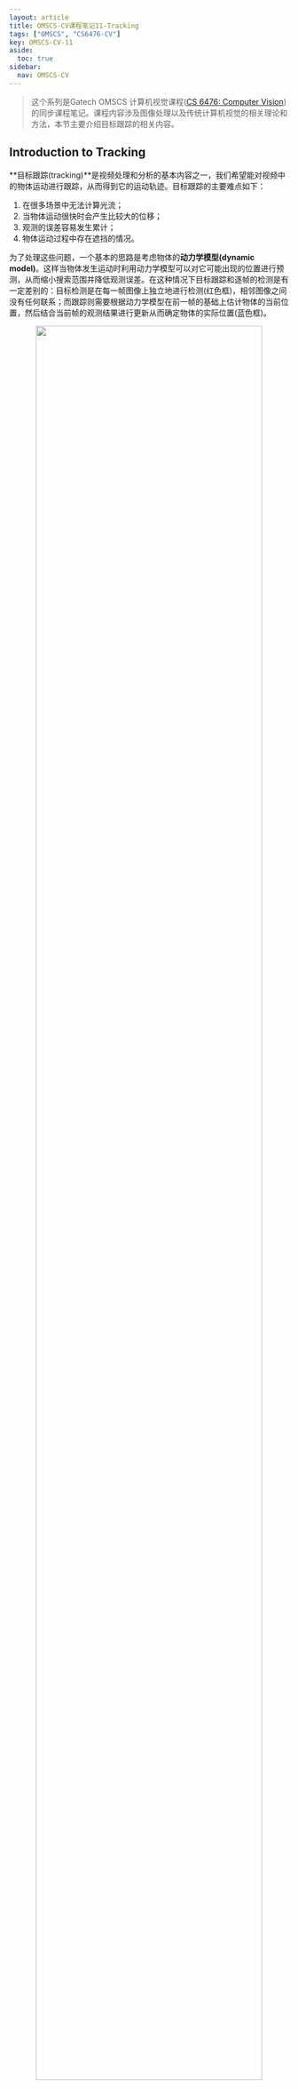 ```yaml
---
layout: article
title: OMSCS-CV课程笔记11-Tracking
tags: ["OMSCS", "CS6476-CV"]
key: OMSCS-CV-11
aside:
  toc: true
sidebar:
  nav: OMSCS-CV
---
```


> 这个系列是Gatech OMSCS 计算机视觉课程([CS 6476: Computer Vision](https://omscs.gatech.edu/cs-6476-computer-vision))的同步课程笔记。课程内容涉及图像处理以及传统计算机视觉的相关理论和方法，本节主要介绍目标跟踪的相关内容。
<!--more-->

## Introduction to Tracking

**目标跟踪(tracking)**是视频处理和分析的基本内容之一，我们希望能对视频中的物体运动进行跟踪，从而得到它的运动轨迹。目标跟踪的主要难点如下：

1. 在很多场景中无法计算光流；
2. 当物体运动很快时会产生比较大的位移；
3. 观测的误差容易发生累计；
4. 物体运动过程中存在遮挡的情况。

为了处理这些问题，一个基本的思路是考虑物体的**动力学模型(dynamic model)**。这样当物体发生运动时利用动力学模型可以对它可能出现的位置进行预测，从而缩小搜索范围并降低观测误差。在这种情况下目标跟踪和逐帧的检测是有一定差别的：目标检测是在每一帧图像上独立地进行检测(红色框)，相邻图像之间没有任何联系；而跟踪则需要根据动力学模型在前一帧的基础上估计物体的当前位置，然后结合当前帧的观测结果进行更新从而确定物体的实际位置(蓝色框)。

<div align=center>
<img src="https://i.imgur.com/GDDsNlQ.png" width="90%">
</div>

<div align=center>
<img src="https://i.imgur.com/lW0cqpC.png" width="90%">
</div>

因此，目标跟踪的目标是利用动力学模型来缩减搜索空间并结合观测结果来减小误差，进而得到光滑的物体运动轨迹。为了便于讨论我们这里对目标跟踪的场景进行一些限制：

1. 物体不会在场景中突然消失或是突然出现；
2. 相机的位置和姿态不会发生突变；
3. 物体和场景只会发生缓慢的运动。

## Parametric Models

### Tracking as Inference

当我们已知动力学模型的时候，目标跟踪可以建模成一个概率推断问题。假设系统的真实状态为$X$，观测到的状态为$Y$，在任意时刻$t$我们可以利用前一时刻的状态和动力学模型来计算系统的真实状态$X_t = f(X_{t-1})$。需要说明的是系统状态$X$往往是不可知的，因此它也被称为是隐状态(hidden state)。我们的目标是结合$t$时刻的观测来更新当前时刻的真实状态。从概率分布的角度上讲，这样的过程实际上就是利用先验概率(动力学模型)和似然函数(观测)来估计系统的后验概率(当前时刻真实状态)。

<div align=center>
<img src="https://i.imgur.com/cTZ5c3q.png" width="30%">
<img src="https://i.imgur.com/MZFyhof.png" width="61%">
</div>

因此，目标跟踪可以分为2步：

1. 利用过去时刻的观测值来估计系统当前状态，称为**预测(prediction)**；
2. 利用当前时刻的观测值来更新系统当前状态，称为**修正(correction)**。

预测和修正过程的数学形式为：

$$
P(X_t \vert Y_0 = y_0, \dots , Y_{t-1} = y_{t-1})
$$

$$
P(X_t \vert Y_0 = y_0, \dots , Y_{t-1} = y_{t-1}, Y_t = y_t)
$$

我们进一步对问题进行简化。假设动力学模型和观测模型满足一节马尔科夫性，系统当前时刻的状态仅与前一时刻有关而且任意时刻的观测仅与该时刻的系统状态有关：

$$
P(X_t \vert X_0, \dots, X_{t-1}) = P(X_t \vert X_{t-1})
$$

$$
P(Y_t \vert X_0, Y_0, \dots, X_{t-1}, Y_{t-1}, X_t) = P(Y_t \vert X_t)
$$

此时系统在时间上的演化可以用下图所示的概率图来表示：

<div align=center>
<img src="https://i.imgur.com/jBWnEiR.png" width="50%">
</div>

这样我们就可以通过迭代的方式来对系统状态进行估计。具体而言，预测过程可以表示为已知$P(X_{t-1} \vert y_0, \dots, y_{t-1})$条件下估计$P(X_t \vert y_0, \dots, y_{t-1})$：

$$
\begin{aligned}
P(X_t \vert y_0, \dots, y_{t-1}) &= \int P(X_t, X_{t-1} \vert y_0, \dots, y_{t-1}) d X_{t-1} \\
&= \int P(X_t \vert X_{t-1}, y_0, \dots, y_{t-1}) P(X_{t-1} \vert y_0, \dots, y_{t-1}) d X_{t-1} d X_{t-1} \\
&= \int P(X_t \vert X_{t-1}) P(X_{t-1} \vert y_0, \dots, y_{t-1}) d X_{t-1}
\end{aligned}
$$

类似地，修正的过程则是利用$P(X_t \vert y_0, \dots, y_{t-1})$和$y_t$来计算$P(X_t \vert y_0, \dots, y_t)$：

$$
\begin{aligned}
P(X_t \vert y_0, \dots, y_t) &= \frac{P(y_t \vert X_t, y_0, \dots, y_{t-1}) P(X_t \vert y_0, \dots, y_{t-1})}{P(y_t \vert y_0, \dots, y_{t-1})} \\
&= \frac{P(y_t \vert X_t) P(X_t \vert y_0, \dots, y_{t-1})}{P(y_t \vert y_0, \dots, y_{t-1})} \\
&= \frac{P(y_t \vert X_t) P(X_t \vert y_0, \dots, y_{t-1})}{\int P(y_t \vert X_t) P(X_t \vert y_0, \dots, y_{t-1}) d X_t} \\
&\propto P(y_t \vert X_t) P(X_t \vert y_0, \dots, y_{t-1})
\end{aligned}
$$

这样我们就可以结合动力模型和观测模型来对系统状态进行估计：

<div align=center>
<img src="https://i.imgur.com/WdtLSBh.png" width="60%">
</div>

<div align=center>
<img src="https://i.imgur.com/QJ8Zozi.png" width="62%">
</div>

### The Kalman Filter

## Non-Parametric Models

## Reference